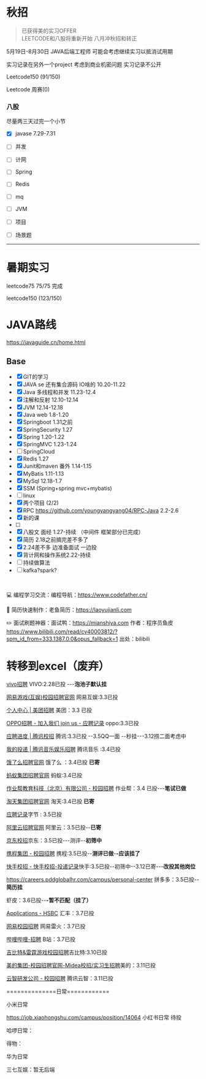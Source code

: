    
# 秋招
> 已获得美的实习OFFER  
> LEETCODE和八股将重新开始  八月冲秋招和转正

5月19日-8月30日  JAVA后端工程师    可能会考虑继续实习以抵消试用期


实习记录在另外一个project  考虑到商业机密问题  实习记录不公开


Leetcode150 (91/150)

Leetcode 周赛(0)

### 八股 

尽量两三天过完一个小节

- [x] javase  7.29-7.31
- [ ] 并发
- [ ] 计网
- [ ] Spring
- [ ] Redis
- [ ] mq
- [ ] JVM
- [ ] 项目
- [ ] 场景题


***
# 暑期实习

leetcode75  75/75 完成

leetcode150 (123/150)

# JAVA路线 

https://javaguide.cn/home.html

## Base

- [x] GIT的学习 
- [x] JAVA se  还有集合源码 IO啥的 10.20-11.22
- [x] Java 多线程和并发  11.23-12.4
- [x] 注解和反射 12.10-12.14
- [x] JVM     12.14-12.18
- [x] Java web   1.8-1.20
- [x] Springboot  1.31之前
- [x] SpringSecurity 1.27
- [x] Spring 1.20-1.22
- [x] SpringMVC  1.23-1.24
- [ ] SpringCloud
- [x] Redis   1.27
- [x] Junit和maven 番外 1.14-1.15
- [x] MyBatis 1.11-1.13
- [x] MySql 12.18-1.7
- [x] SSM (Spring+spring mvc+mybatis)
- [ ] linux
- [x] 两个项目 (2/2)
- [x] RPC   https://github.com/youngyangyang04/RPC-Java  2.2-2.6
- [x] 新的课
- [ ] 
- [x] 八股文 面经  1.27-持续    （中间件 框架部分已完成）
- [x] 简历  2.18之前搞完差不多了   
- [x] 2.24差不多 边准备面试 一边投
- [x] 背计网和操作系统2.22-持续
- [ ] 持续做算法
- [ ] kafka?spark?

​	     





💻 编程学习交流：编程导航：https://www.codefather.cn/

📃 简历快速制作：老鱼简历：https://laoyujianli.com   

✏️ 面试刷题神器：面试鸭：https://mianshiya.com  作者：程序员鱼皮 https://www.bilibili.com/read/cv40003812/?spm_id_from=333.1387.0.0&opus_fallback=1 出处：bilibili







# 转移到excel（废弃）



   [vivo招聘](https://hr-campus.vivo.com/personal/deliveryRecord)  VIVO:2.28已投 ---**泡池子默认挂**

 [网易游戏(互娱)校园招聘官网](https://game.campus.163.com/resume) 网易互娱:3.3已投   

[个人中心 | 美团招聘](https://zhaopin.meituan.com/web/personalCenter/resumeDetail?type=campus&mode=view&staffSsoId=2943436)  美团：3.3 已投 

[OPPO招聘 - 加入我们 join us - 应聘记录](https://careers.oppo.com/university/oppo/center/history) oppo:3.3已投    

[应聘进度 | 腾讯校招](https://join.qq.com/progress.html)  腾讯:3.3已投 --3.5QQ一面 --秒挂---3.12捞二面考虑中

[我的投递 | 腾讯音乐娱乐招聘](https://join.tencentmusic.com/deliver)  腾讯音乐 :3.4已投

[饿了么招聘官网](https://talent.ele.me/personal/campus-application?lang=zh) 饿了么 ：3.4已投  **已寄**

[蚂蚁集团招聘官网](https://talent.antgroup.com/personal/campus-application) 蚂蚁:3.4已投

[作业帮教育科技（北京）有限公司 - 校园招聘](https://app.mokahr.com/campus-recruitment/zuoyebang/150514?locale=zh-CN#/candidateHome/applications) 作业帮：3.4 已投---**笔试已做**

[淘天集团招聘官网](https://talent.taotian.com/personal/campus-application?lang=zh) 淘天:3.4已投  **已寄**

[应聘记录](https://jobs.bytedance.com/experienced/position/application)字节   : 3.5已投

[阿里云招聘官网](https://careers.aliyun.com/personal/campus-application?lang=zh)   阿里云：3.5已投--**已寄**

[京东校招](https://campus.jd.com/#/myDeliver?type=present)京东：3.5已投---测评--**初筛中**

[携程集团 - 校园招聘](https://campus.ctrip.com/campus-recruitment/trip/37757/#/candidateHome/applications) 携程:3.5已投--**测评已做**-**-应该挂了**

[快手校招 - 快手校招-投递记录](https://campus.kuaishou.cn/#/campus/my-apply)快手:3.5已投--初筛中--3.12已寄---**改投其他岗位**

https://careers.pddglobalhr.com/campus/personal-center 拼多多：3.5已投--**简历挂**

虾皮：3.6已投--**-暂不匹配（挂了）**

[Applications - HSBC](https://hsbcearlycareers.groupgti.com/Application/List) 汇丰：3.7已投

[网易校园招聘](https://campus.163.com/app/personal/apply?tab=leihuo)  网易雷火：3.7已投

[哔哩哔哩-招聘](https://jobs.bilibili.com/campus/records?token=1595ef3e-f0c5-4277-9ef2-139f4754c48b)  B站：3.7已投

[吉比特&雷霆游戏校园招聘](https://hr.g-bits.com/web/index.html#/center-web/recruit-query)吉比特:3.10已投

[美的集团-校园招聘官网-Midea校招/实习生招聘](https://careers.midea.com/schoolOut/post)美的：3.11已投

[云智研发公司 - 校园招聘](https://join.tencent-cloud.com/campus-recruitment/csig/20001#/candidateHome/applications) 腾讯云智：3.11已投

==============日常============

小米日常

https://job.xiaohongshu.com/campus/position/14064  小红书日常 待投

哈啰日常：

得物：

华为日常

 

三七互娱：暂无后端



